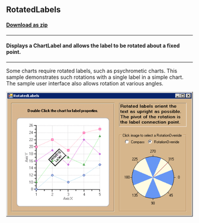 ## RotatedLabels
#### [Download as zip](https://grapecity.github.io/DownGit/#/home?url=https://github.com/GrapeCity/ComponentOne-WinForms-Samples/tree/master/NetFramework\Charts\CS\RotatedLabels)
____
#### Displays a ChartLabel and allows the label to be rotated about a fixed point.
____
Some charts require rotated labels, such as psychrometic charts. This sample demonstrates such rotations with a single label in a simple chart.
The sample user interface also allows rotation at various angles.

![screenshot](screenshot.png)
